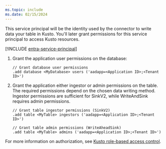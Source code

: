 ```yaml
---
ms.topic: include
ms.date: 02/15/2024
---
```


This service principal will be the identity used by the connector to write data your table in Kusto. You'll later grant permissions for this service principal to access Kusto resources.

[!INCLUDE [entra-service-principal](../entra-service-principal.md)]

1. Grant the application user permissions on the database:

    ```kusto
    // Grant database user permissions
    .add database <MyDatabase> users ('aadapp=<Application ID>;<Tenant ID>')
    ```

1. Grant the application either ingestor or admin permissions on the  table. The required permissions depend on the chosen data writing method. Ingestor permissions are sufficient for SinkV2, while WriteAndSink requires admin permissions.

    ```kusto
    // Grant table ingestor permissions (SinkV2)
    .add table <MyTable> ingestors ('aadapp=<Application ID>;<Tenant ID>')

    // Grant table admin permissions (WriteAheadSink)
    .add table <MyTable> admins ('aadapp=<Application ID>;<Tenant ID>')
    ```

For more information on authorization, see [Kusto role-based access control](/azure/data-explorer/kusto/access-control/role-based-access-control).
